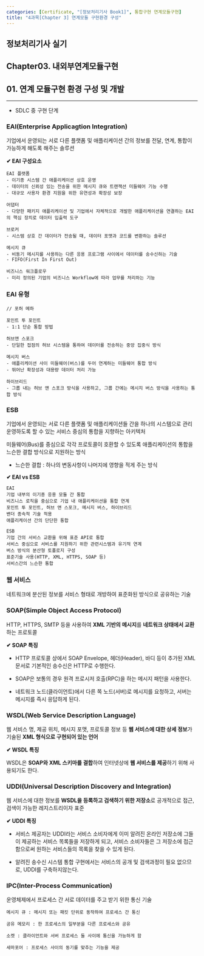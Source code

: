 ```yaml
---
categories: [Certificate, "[정보처리기사 Book1]", 통합구현 연계모듈구현]
title: "4과목[Chapter 3] 연계모듈 구현환경 구성"
---
```


## 정보처리기사 실기

## Chapter03. 내외부연계모듈구현

## 01. 연계 모듈구현 환경 구성 및 개발

<hr>

- SDLC 중 구현 단계

### EAI(Enterprise Applicagtion Integration)

기업에서 운영되는 서로 다른 플랫폼 및 애플리케이션 간의 정보를 전달, 연계, 통합이 가능하게 해도록 해주는 솔루션

**✔ EAI 구성요소**

```
EAI 플랫폼 
- 이기종 시스템 간 애플리케이션 상호 운영
- 데이터의 신뢰성 있는 전송을 위한 메시지 큐와 트랜잭션 미들웨어 기능 수행
- 대규모 사용자 환경 지원을 위한 유연성과 확장성 보장

어댑터
- 다양한 패키지 애플리케이션 및 기업에서 자체적으로 개발한 애플리케이션을 연결하는 EAI의 핵심 장치로 데이터 입출력 도구

브로커
- 시스템 상호 간 데이터가 전송될 때, 데이터 포맷과 코드를 변환하는 솔루션

메시지 큐
- 비동기 메시지를 사용하는 다른 응용 프로그램 사이에서 데이터를 송수신하는 기술
- FIFO(First In First Out)

비즈니스 워크플로우
- 미리 정의된 기업의 비즈니스 Workflow에 따라 업무를 처리하는 기능
```

### EAI 유형

```
// 포허 메하

포인트 투 포인트 
- 1:1 단순 통합 방법

허브앤 스포크
- 단일한 접점의 허브 시스템을 통하여 데이터를 전송하는 중앙 집중식 방식

메시지 버스
- 애플리케이션 사이 미들웨어(버스)를 두어 연계하는 미들웨어 통합 방식
- 뛰어난 확장성과 대용량 데이터 처리 가능

하이브리드
- 그룹 내는 허브 앤 스포크 방식을 사용하고, 그룹 간에는 메시지 버스 방식을 사용하는 통합 방식
```

### ESB

기업에서 운영되는 서로 다른 플랫폼 및 애플리케이션들 간을 하나의 시스템으로 관리 운영하도록 할 수 있는 서비스 중심의 통합을 지향하는 아키텍처

미들웨어(Bus)를 중심으로 각각 프로토콜이 호환할 수 있도록 애플리케이션의 통합을 느슨한 결합 방식으로 지원하는 방식

- 느슨한 결합 : 하나의 변동사항이 나머지에 영향을 적게 주는 방식

**✔ EAI vs ESB**

```
EAI
기업 내부의 이기종 응용 모듈 간 통합
비즈니스 로직을 중심으로 기업 내 애플리케이션을 통합 연계
포인트 투 포인트, 허브 앤 스포크, 메시지 버스, 하이브리드
밴더 종속적 기술 적용
애플리케이션 간의 단단한 통합

ESB
기업 간의 서비스 교환을 위해 표준 API로 통합
서비스 중심으로 서비스를 지원하기 위한 관련시스템과 유기적 연계
버스 방식의 분산형 토폴로지 구성
표준기술 사용(HTTP, XML, HTTPS, SOAP 등)
서비스간의 느슨한 통합
```

### 웹 서비스

네트워크에 분산된 정보를 서비스 형태로 개방하여 표준화된 방식으로 공유하는 기술

### SOAP(Simple Object Access Protocol)

HTTP, HTTPS, SMTP 등을 사용하여 **XML 기반의 메시지**를 **네트워크 상태에서 교환**하는 프로토콜

**✔ SOAP 특징**

- HTTP 프로토콜 상에서 SOAP Envelope, 헤더(Header), 바디 등이 추가된 XML 문서로 기본적인 송수신은 HTTP로 수행한다.

- SOAP은 보통의 경우 원격 프로시저 호출(RPC)을 하는 메시지 패턴을 사용한다.

- 네트워크 노드(클라이언트)에서 다른 쪽 노드(서버)로 메시지를 요청하고, 서버는 메시지를 즉시 응답하게 된다.

### WSDL(Web Service Description Language)

웹 서비스 명, 제공 위치, 메시지 포맷, 프로토콜 정보 등 **웹 서비스에 대한 상세 정보**가 기술된 **XML 형식으로 구현되어 있는 언어**

**✔ WSDL 특징**

WSDL은 **SOAP와 XML 스키마를 결합**하여 인터넷상에 **웹 서비스를 제공**하기 위해 사용되기도 한다.

### UDDI(Universal Description Discovery and Integration)

웹 서비스에 대한 정보를 **WSDL을 등록하고 검색하기 위한 저장소**로 공개적으로 접근, 검색이 가능한 레지스트리이자 표준

**✔ UDDI 특징**

- 서비스 제공자는 UDDI라는 서비스 소비자에게 이미 알려진 온라인 저장소에 그들이 제공하는 서비스 목록들을 저장하게 되고, 서비스 소비자들은 그 저장소에 접근함으로써 원하는 서비스들의 목록을 찾을 수 있게 된다.

- 알려진 송수신 시스템 통합 구현에서는 서비스의 공개 및 검색과정이 필요 없으므로, UDDI를 구축하지않는다.

### IPC(Inter-Process Communication)

운영체제에서 프로세스 간 서로 데이터를 주고 받기 위한 통신 기술

```
메시지 큐 : 메시지 또는 패킷 단위로 동작하여 프로세스 간 통신

공유 메모리 : 한 프로세스의 일부분을 다른 프로세스와 공유

소켓 : 클라이언트와 서버 프로세스 둘 사이에 통신을 가능하게 함

세마포어 : 프로세스 사이의 동기를 맞추는 기능을 제공
```

